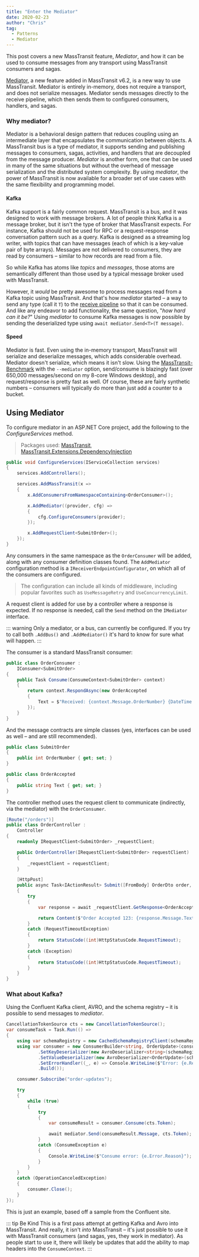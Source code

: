 ```yaml
---
title: "Enter the Mediator"
date: 2020-02-23
author: "Chris"
tag: 
  - Patterns
  - Mediator
---
```


This post covers a new MassTransit feature, _Mediator_, and how it can be used to consume messages from any transport using MassTransit consumers and sagas.

<!-- more -->

[Mediator](/usage/mediator), a new feature added in MassTransit v6.2, is a new way to use MassTransit. Mediator is entirely in-memory, does not require a transport, and does not serialize messages. Mediator sends messages directly to the receive pipeline, which then sends them to configured consumers, handlers, and sagas.

### Why mediator?

Mediator is a behavioral design pattern that reduces coupling using an intermediate layer that encapsulates the communication between objects. A MassTransit bus is a type of mediator, it supports sending and publishing messages to consumers, sagas, activities, and handlers that are decoupled from the message producer. _Mediator_ is another form, one that can be used in many of the same situations but without the overhead of message serialization and the distributed system complexity. By using _mediator_, the power of MassTransit is now available for a broader set of use cases with the same flexibility and programming model.


#### Kafka

Kafka support is a fairly common request. MassTransit is a bus, and it was designed to work with message brokers. A lot of people think Kafka is a message broker, but it isn't the type of broker that MassTransit expects. For instance, Kafka should not be used for RPC or a request-response conversation pattern such as a query. Kafka is designed as a streaming log writer, with topics that can have messages (each of which is a key-value pair of byte arrays). Messages are not delivered to consumers, they are read by consumers – similar to how records are read from a file.

So while Kafka has atoms like _topics_ and _messages_, those atoms are semantically different than those used by a typical message broker used with MassTransit.

However, it _would_ be pretty awesome to process messages read from a Kafka topic using MassTransit. And that's how _mediator_ started – a way to send any type (call it `T`) to the [receive pipeline](/advanced/middleware/receive) so that it can be consumed. And like any endeavor to add functionality, the same question, "_how hard can it be?_" Using _mediator_ to consume Kafka messages is now possible by sending the deserialized type using `await mediator.Send<T>(T message)`. 

#### Speed

Mediator is fast. Even using the in-memory transport, MassTransit will serialize and deserialize messages, which adds considerable overhead. Mediator doesn't serialize, which means it isn't slow. Using the [MassTransit-Benchmark](https://github.com/MassTransit/MassTransit-Benchmark) with the `--mediator` option, send/consume is blazingly fast (over 650,000 messages/second on my 8-core Windows desktop), and request/response is pretty fast as well. Of course, these are fairly synthetic numbers – consumers will typically do more than just add a counter to a bucket.

## Using Mediator

To configure mediator in an ASP.NET Core project, add the following to the _ConfigureServices_ method.

> Packages used: [MassTransit](https://nuget.org/packages/MassTransit/), [MassTransit.Extensions.DependencyInjection](https://nuget.org/packages/MassTransit.Extensions.DependencyInjection/)

```cs
public void ConfigureServices(IServiceCollection services)
{
    services.AddControllers();

    services.AddMassTransit(x =>
    {
        x.AddConsumersFromNamespaceContaining<OrderConsumer>();

        x.AddMediator((provider, cfg) =>
        {
            cfg.ConfigureConsumers(provider);
        });

        x.AddRequestClient<SubmitOrder>();
    });
}
```

Any consumers in the same namespace as the `OrderConsumer` will be added, along with any consumer definition classes found. The `AddMediator` configuration method is a `IReceiverEndpointConfigurator`, on which all of the consumers are configured. 

> The configuration can include all kinds of middleware, including popular favorites such as `UseMessageRetry` and `UseConcurrencyLimit`.

A request client is added for use by a controller where a response is expected. If no response is needed, call the `Send` method on the `IMediator` interface.

::: warning
Only a mediator, or a bus, can currently be configured. If you try to call both `.AddBus()` and `.AddMediator()` it's hard to know for sure what will happen.
:::

The consumer is a standard MassTransit consumer:

```cs
public class OrderConsumer :
    IConsumer<SubmitOrder>
{
    public Task Consume(ConsumeContext<SubmitOrder> context)
    {
        return context.RespondAsync(new OrderAccepted
        {
            Text = $"Received: {context.Message.OrderNumber} {DateTime.UtcNow}"
        });
    }
}
```

And the message contracts are simple classes (yes, interfaces can be used as well – and are still recommended).

```cs
public class SubmitOrder
{
    public int OrderNumber { get; set; }
}

public class OrderAccepted
{
    public string Text { get; set; }
}
```

The controller method uses the request client to communicate (indirectly, via the mediator) with the `OrderConsumer`.

```cs
[Route("/orders")]
public class OrderController : 
    Controller
{
    readonly IRequestClient<SubmitOrder> _requestClient;

    public OrderController(IRequestClient<SubmitOrder> requestClient)
    {
        _requestClient = requestClient;
    }

    [HttpPost]
    public async Task<IActionResult> Submit([FromBody] OrderDto order, CancellationToken cancellationToken)
    {
        try
        {
            var response = await _requestClient.GetResponse<OrderAccepted>(new { OrderNumber = order.ON }, cancellationToken);

            return Content($"Order Accepted 123: {response.Message.Text}");
        }
        catch (RequestTimeoutException)
        {
            return StatusCode((int)HttpStatusCode.RequestTimeout);
        }
        catch (Exception)
        {
            return StatusCode((int)HttpStatusCode.RequestTimeout);
        }
    }
}
```

### What about Kafka?

Using the Confluent Kafka client, AVRO, and the schema registry – it is possible to send messages to _mediator_.

```cs
CancellationTokenSource cts = new CancellationTokenSource();
var consumeTask = Task.Run(() =>
{
    using var schemaRegistry = new CachedSchemaRegistryClient(schemaRegistryConfig);
    using var consumer = new ConsumerBuilder<string, OrderUpdate>(consumerConfig)
            .SetKeyDeserializer(new AvroDeserializer<string>(schemaRegistry).AsSyncOverAsync())
            .SetValueDeserializer(new AvroDeserializer<OrderUpdate>(schemaRegistry).AsSyncOverAsync())
            .SetErrorHandler((_, e) => Console.WriteLine($"Error: {e.Reason}"))
            .Build());

    consumer.Subscribe("order-updates");

    try
    {
        while (true)
        {
            try
            {
                var consumeResult = consumer.Consume(cts.Token);

                await mediator.Send(consumeResult.Message, cts.Token);
            }
            catch (ConsumeException e)
            {
                Console.WriteLine($"Consume error: {e.Error.Reason}");
            }
        }
    }
    catch (OperationCanceledException)
    {
        consumer.Close();
    }
});
```

This is just an example, based off a sample from the Confluent site.

::: tip Be Kind
This is a first pass attempt at getting Kafka and Avro into MassTransit. And really, it isn't _into_ MassTransit – it's just possible to use it with MassTransit consumers (and sagas, yes, they work in mediator). As people start to use it, there will likely be updates that add the ability to map headers into the `ConsumeContext`.
:::




